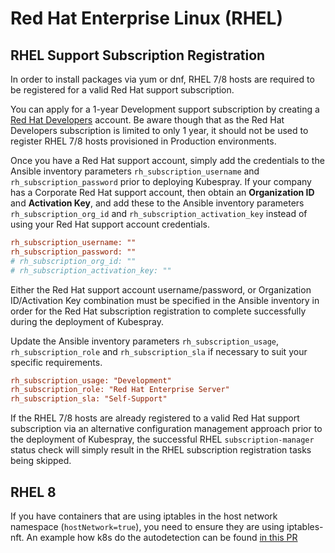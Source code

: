 # Red Hat Enterprise Linux (RHEL)

## RHEL Support Subscription Registration

In order to install packages via yum or dnf, RHEL 7/8 hosts are required to be registered for a valid Red Hat support subscription.

You can apply for a 1-year Development support subscription by creating a [Red Hat Developers](https://developers.redhat.com/) account. Be aware though that as the Red Hat Developers subscription is limited to only 1 year, it should not be used to register RHEL 7/8 hosts provisioned in Production environments.

Once you have a Red Hat support account, simply add the credentials to the Ansible inventory parameters `rh_subscription_username` and `rh_subscription_password` prior to deploying Kubespray. If your company has a Corporate Red Hat support account, then obtain an **Organization ID** and **Activation Key**, and add these to the Ansible inventory parameters `rh_subscription_org_id` and `rh_subscription_activation_key` instead of using your Red Hat support account credentials.

```ini
rh_subscription_username: ""
rh_subscription_password: ""
# rh_subscription_org_id: ""
# rh_subscription_activation_key: ""
```

Either the Red Hat support account username/password, or Organization ID/Activation Key combination must be specified in the Ansible inventory in order for the Red Hat subscription registration to complete successfully during the deployment of Kubespray.

Update the Ansible inventory parameters `rh_subscription_usage`, `rh_subscription_role` and `rh_subscription_sla` if necessary to suit your specific requirements.

```ini
rh_subscription_usage: "Development"
rh_subscription_role: "Red Hat Enterprise Server"
rh_subscription_sla: "Self-Support"
```

If the RHEL 7/8 hosts are already registered to a valid Red Hat support subscription via an alternative configuration management approach prior to the deployment of Kubespray, the successful RHEL `subscription-manager` status check will simply result in the RHEL subscription registration tasks being skipped.

## RHEL 8

If you have containers that are using iptables in the host network namespace (`hostNetwork=true`),
you need to ensure they are using iptables-nft.
An example how k8s do the autodetection can be found [in this PR](https://github.com/kubernetes/kubernetes/pull/82966)
